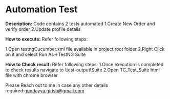 # Automation Test
**Description:**
Code contains 2 tests automated
1.Create New Order and verify order
2.Update profile details

**How to execute:**
Refer following steps:

1.Open testngCucumber.xml file available in project root folder
2.Right Click on it and select Run As->TestNG Suite

**How to Check result:**
Refer following steps:
1.Once execution is completed to check results navigate to \test-output\Suite
2.Open TC_Test_Suite html file with chrome browser

Please Reach out to me in case any other details required:gundayya.girish@gmail.com
